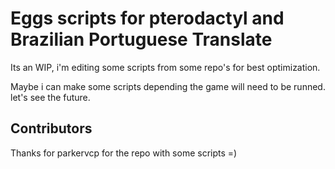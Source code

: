# Eggs scripts for pterodactyl and Brazilian Portuguese Translate

Its an WIP, i'm editing some scripts from some repo's for best optimization.


Maybe i can make some scripts depending the game will need to be runned. let's see the future.


## Contributors


Thanks for parkervcp for the repo with some scripts =)
